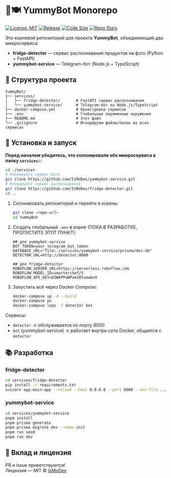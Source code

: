 # 🧠🍽️ YummyBot Monorepo
[![License: MIT](https://img.shields.io/github/license/IsMoDex/YummyBot)](https://opensource.org/licenses/MIT)
[![Release](https://img.shields.io/github/v/release/IsMoDex/YummyBot?include_prereleases)](https://github.com/IsMoDex/YummyBot/releases)
[![Code Size](https://img.shields.io/github/languages/code-size/IsMoDex/YummyBot.svg)](https://github.com/IsMoDex/YummyBot)
[![Repo Stars](https://img.shields.io/github/stars/IsMoDex/YummyBot?style=social)](https://github.com/IsMoDex/YummyBot/stargazers)


Это корневой репозиторий для проекта **YummyBot**, объединяющий два микросервиса:
- **fridge-detector** — сервис распознавания продуктов на фото (Python + FastAPI)
- **yummybot-service** — Telegram-бот (Node.js + TypeScript)

## 📁 Структура проекта

```text
YummyBot/
├── services/
│   ├── fridge-detector/       # FastAPI сервис распознавания
│   └── yummybot-service/      # Telegram-бот на Node.js/TypeScript
├── docker-compose.yml         # Оркестровка сервисов
├── .env                       # Глобальные переменные окружения
├── README.md                  # Этот файл
└── .gitignore                 # Игнорируем файлы/папки во всех сервисах
```

## 🔧 Установка и запуск

**Перед началом убедитесь, что склонировали оба микросервиса в папку `services/`:**
```bash
cd ./services
# Клонируйте сервис бота
git clone https://github.com/IsMoDex/yummybot-service.git
# Клонируйте сервис распознавания
git clone https://github.com/IsMoDex/fridge-detector.git
cd ..
```

1. Склонировать репозиторий и перейти в корень:
   ```bash
   git clone <repo-url>
   cd YummyBot
   ```

2. Создать глобальный `.env` в корне (ПОКА В РАЗРАБОТКЕ, ПРОПУСТИТЕ ЭТОТ ПУНКТ):
   ```dotenv
   ## для yummybot-service
   BOT_TOKEN=your_telegram_bot_token
   DATABASE_URL="file:./services/yummybot-service/prisma/dev.db"
   DETECTOR_URL=http://detector:8000

   ## для fridge-detector
   ROBOFLOW_SERVER_URL=https://serverless.roboflow.com
   ROBOFLOW_MODEL_ID=smarterchef/5
   ROBOFLOW_API_KEY=D3WKPPwWPxm1RYuewbnX
   ```

3. Запустить всё через Docker Compose:
   ```bash
   docker-compose up -d --build
   docker-compose ps
   docker-compose logs -f detector bot
   ```

Сервисы:
- `detector` → обслуживается по порту 8000
- `bot` (yummybot-service) → работает внутри сети Docker, общается с `detector`

## 📚 Разработка

### fridge-detector

```bash
cd services/fridge-detector
pip install -r requirements.txt
uvicorn app.main:app --reload --host 0.0.0.0 --port 8000 --env-file ../../.env
```

### yummybot-service

```bash
cd services/yummybot-service
pnpm install
pnpm prisma generate
pnpm prisma migrate dev --name init
pnpm run seed
pnpm run dev
```

## 🤝 Вклад и лицензия

PR и issue приветствуются!  
Лицензия — MIT © [IsMoDex](https://github.com/IsMoDex)